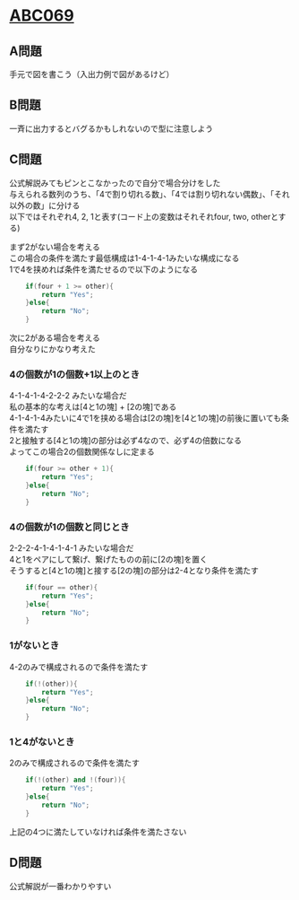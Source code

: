 # [ABC069](https://beta.atcoder.jp/contests/abc069)  
  
## A問題  
手元で図を書こう（入出力例で図があるけど）  
  
## B問題  
一斉に出力するとバグるかもしれないので型に注意しよう  
  
## C問題  
公式解説みてもピンとこなかったので自分で場合分けをした  
与えられる数列のうち、「4で割り切れる数」、「4では割り切れない偶数」、「それ以外の数」に分ける  
以下ではそれぞれ4, 2, 1と表す(コード上の変数はそれそれfour, two, otherとする)  
  
まず2がない場合を考える  
この場合の条件を満たす最低構成は1-4-1-4-1みたいな構成になる  
1で4を挟めれば条件を満たせるので以下のようになる  
```cpp
    if(four + 1 >= other){
        return "Yes";
    }else{
        return "No";
    }
```  
  

次に2がある場合を考える  
自分なりにかなり考えた  
### 4の個数が1の個数+1以上のとき  
4-1-4-1-4-2-2-2 みたいな場合だ  
私の基本的な考えは[4と1の塊] + [2の塊]である  
4-1-4-1-4みたいに4で1を挟める場合は[2の塊]を[4と1の塊]の前後に置いても条件を満たす  
2と接触する[4と1の塊]の部分は必ず4なので、必ず4の倍数になる  
よってこの場合2の個数関係なしに定まる  
```cpp
    if(four >= other + 1){
        return "Yes";
    }else{
        return "No";
    }
```  
  
### 4の個数が1の個数と同じとき  
2-2-2-4-1-4-1-4-1 みたいな場合だ  
4と1をペアにして繋げ、繋げたものの前に[2の塊]を置く  
そうすると[4と1の塊]と接する[2の塊]の部分は2-4となり条件を満たす  
```cpp
    if(four == other){
        return "Yes";
    }else{
        return "No";
    }
```  
  
### 1がないとき  
4-2のみで構成されるので条件を満たす  
```cpp
    if(!(other)){
        return "Yes";
    }else{
        return "No";
    }
```  
  
### 1と4がないとき  
2のみで構成されるので条件を満たす  
```cpp
    if(!(other) and !(four)){
        return "Yes";
    }else{
        return "No";
    }
```  
  
上記の4つに満たしていなければ条件を満たさない  
  
## D問題  
公式解説が一番わかりやすい  
